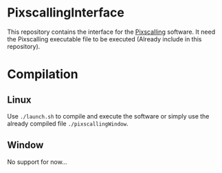 # PixscallingInterface

This repository contains the interface for the [Pixscalling](https://github.com/Appixroid/Pixscalling) software.
It need the Pixscalling executable file to be executed (Already include in this repository).

# Compilation

## Linux

Use `./launch.sh` to compile and execute the software or simply use the already compiled file `./pixscallingWindow`.

## Window

No support for now...
